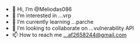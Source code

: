 - 👋 Hi, I’m @Meliodas086
- 👀 I’m interested in ...vrp
- 🌱 I’m currently learning ...parche 
- 💞️ I’m looking to collaborate on ...vulnerability API
- 📫 How to reach me ...af2658244@gmail.com
<!---
Meliodas086/Meliodas086 is a ✨ special ✨ repository because its `README.md` (this file) appears on your GitHub profile.
You can click the Preview link to take a look at your changes.
--->
